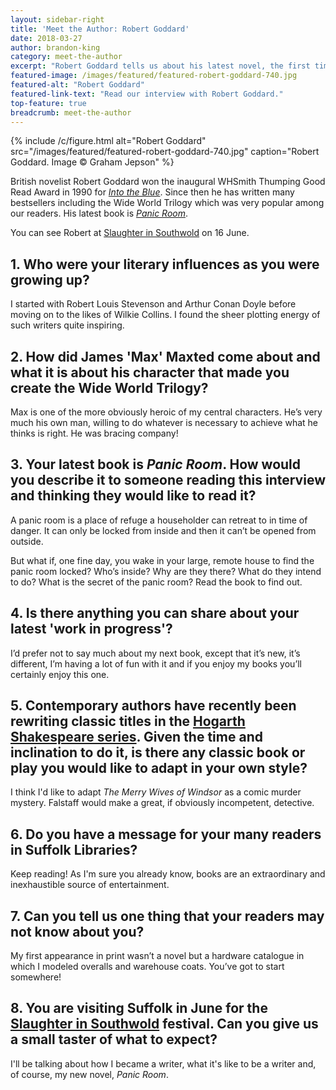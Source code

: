 ```yaml
---
layout: sidebar-right
title: 'Meet the Author: Robert Goddard'
date: 2018-03-27
author: brandon-king
category: meet-the-author
excerpt: "Robert Goddard tells us about his latest novel, the first time he appeared in print, and his appearance at Slaughter in Southwold in June."
featured-image: /images/featured/featured-robert-goddard-740.jpg
featured-alt: "Robert Goddard"
featured-link-text: "Read our interview with Robert Goddard."
top-feature: true
breadcrumb: meet-the-author
---
```


{% include /c/figure.html alt="Robert Goddard" src="/images/featured/featured-robert-goddard-740.jpg" caption="Robert Goddard. Image &copy; Graham Jepson" %}

British novelist Robert Goddard won the inaugural WHSmith Thumping Good Read Award in 1990 for [<cite>Into the Blue</cite>](https://suffolk.spydus.co.uk/cgi-bin/spydus.exe/ENQ/OPAC/BIBENQ?BRN=99972). Since then he has written many bestsellers including the Wide World Trilogy which was very popular among our readers. His latest book is [<cite>Panic Room</cite>](https://suffolk.spydus.co.uk/cgi-bin/spydus.exe/ENQ/OPAC/BIBENQ?BRN=2154011).

You can see Robert at [Slaughter in Southwold](/events-activities/slaughter/) on 16 June.

## 1. Who were your literary influences as you were growing up?

I started with Robert Louis Stevenson and Arthur Conan Doyle before moving on to the likes of Wilkie Collins. I found the sheer plotting energy of such writers quite inspiring.

## 2. How did James 'Max' Maxted come about and what it is about his character that made you create the Wide World Trilogy?

Max is one of the more obviously heroic of my central characters. He’s very much his own man, willing to do whatever is necessary to achieve what he thinks is right. He was bracing company!

## 3. Your latest book is <cite>Panic Room</cite>. How would you describe it to someone reading this interview and thinking they would like to read it?

A panic room is a place of refuge a householder can retreat to in time of danger. It can only be locked from inside and then it can’t be opened from outside.

But what if, one fine day, you wake in your large, remote house to find the panic room locked? Who’s inside? Why are they there? What do they intend to do? What is the secret of the panic room? Read the book to find out.

## 4. Is there anything you can share about your latest 'work in progress'?

I’d prefer not to say much about my next book, except that it’s new, it’s different, I’m having a lot of fun with it and if you enjoy my books you’ll certainly enjoy this one.

## 5. Contemporary authors have recently been rewriting classic titles in the [Hogarth Shakespeare series](/new-suggestions/articles/hogarth-shakespeare-project/). Given the time and inclination to do it, is there any classic book or play you would like to adapt in your own style?

I think I'd like to adapt <cite>The Merry Wives of Windsor</cite> as a comic murder mystery. Falstaff would make a great, if obviously incompetent, detective.

## 6. Do you have a message for your many readers in Suffolk Libraries?

Keep reading! As I'm sure you already know, books are an extraordinary and inexhaustible source of entertainment.

## 7. Can you tell us one thing that your readers may not know about you?

My first appearance in print wasn’t a novel but a hardware catalogue in which I modeled overalls and warehouse coats. You’ve got to start somewhere!

## 8. You are visiting Suffolk in June for the [Slaughter in Southwold](/events-activities/slaughter-in-southwold/) festival. Can you give us a small taster of what to expect?

I'll be talking about how I became a writer, what it's like to be a writer and, of course, my new novel, <cite>Panic Room</cite>.
